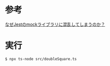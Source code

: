 # 参考

[なぜJestのmockライブラリに混乱してしまうのか？](https://qiita.com/s_karuta/items/ee211251d944e72b2517)


# 実行

```
$ npx ts-node src/doubleSquare.ts
```
